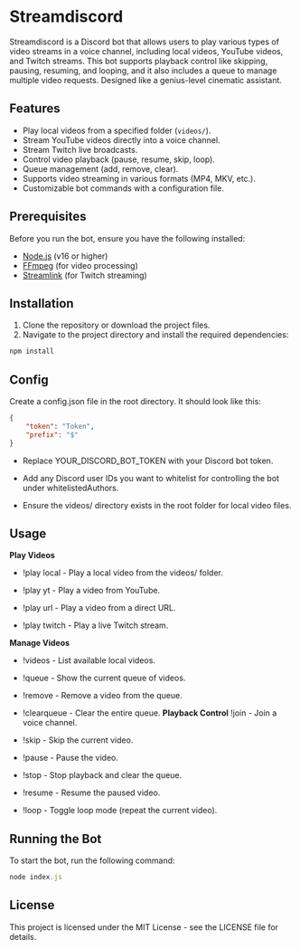 # Streamdiscord

Streamdiscord is a Discord bot that allows users to play various types of video streams in a voice channel, including local videos, YouTube videos, and Twitch streams. This bot supports playback control like skipping, pausing, resuming, and looping, and it also includes a queue to manage multiple video requests.
Designed like a genius-level cinematic assistant.


## Features

- Play local videos from a specified folder (`videos/`).
- Stream YouTube videos directly into a voice channel.
- Stream Twitch live broadcasts.
- Control video playback (pause, resume, skip, loop).
- Queue management (add, remove, clear).
- Supports video streaming in various formats (MP4, MKV, etc.).
- Customizable bot commands with a configuration file.

## Prerequisites

Before you run the bot, ensure you have the following installed:

- [Node.js](https://nodejs.org/) (v16 or higher)
- [FFmpeg](https://ffmpeg.org/download.html) (for video processing)
- [Streamlink](https://streamlink.github.io/) (for Twitch streaming)

## Installation

1. Clone the repository or download the project files.
2. Navigate to the project directory and install the required dependencies:

```bash
npm install
```
## Config
Create a config.json file in the root directory. It should look like this:
```json
{
    "token": "Token",
    "prefix": "$"
}
```

- Replace YOUR_DISCORD_BOT_TOKEN with your Discord bot token.

- Add any Discord user IDs you want to whitelist for controlling the bot under whitelistedAuthors.

- Ensure the videos/ directory exists in the root folder for local video files.
## Usage 
**Play Videos**
- !play local <filename> - Play a local video from the videos/ folder.

- !play yt <YouTube URL> - Play a video from YouTube.

- !play url <direct video URL> - Play a video from a direct URL.

- !play twitch <Twitch URL> - Play a live Twitch stream.

**Manage Videos**
- !videos - List available local videos.

- !queue - Show the current queue of videos.

- !remove <index> - Remove a video from the queue.

- !clearqueue - Clear the entire queue.
**Playback Control**
  !join <guildId> <channelId> - Join a voice channel.

- !skip - Skip the current video.

- !pause - Pause the video.

- !stop - Stop playback and clear the queue.

- !resume - Resume the paused video.

- !loop - Toggle loop mode (repeat the current video).

## Running the Bot
To start the bot, run the following command:
```js
node index.js
```
## License 
This project is licensed under the MIT License - see the LICENSE file for details.



